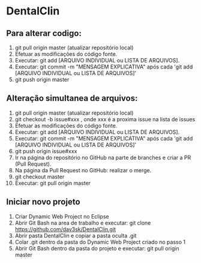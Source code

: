 # DentalClin

## Para alterar codigo:
 1. git pull origin master (atualizar repositório local)
 2. Efetuar as modificações do código fonte.
 3. Executar: git add [ARQUIVO INDIVIDUAL ou LISTA DE ARQUIVOS].
 4. Executar: git commit -m "MENSAGEM EXPLICATIVA" após cada 'git add [ARQUIVO INDIVIDUAL ou LISTA DE ARQUIVOS]'
 5. git push origin master
 
 
## Alteração simultanea de arquivos:
 1. git pull origin master (atualizar repositório local)
 2. git checkout -b issue#xxx , onde xxx é a proxima issue na lista de issues
 3. Efetuar as modificações do código fonte.
 4. Executar: git add [ARQUIVO INDIVIDUAL ou LISTA DE ARQUIVOS].
 5. Executar: git commit -m "MENSAGEM EXPLICATIVA" após cada 'git add [ARQUIVO INDIVIDUAL ou LISTA DE ARQUIVOS]'
 6. git push origin issue#xxx
 7. Ir na página do repositório no GitHub na parte de branches e criar a PR (Pull Request).
 8. Na página da Pull Request no GitHub: realizar o merge.
 9. git checkout master
 10. Executar: git pull origin master


## Iniciar novo projeto
 1. Criar Dynamic Web Project no Eclipse
 2. Abrir Git Bash na area de trabalho e executar: git clone https://github.com/dav3sk/DentalClin.git
 3. Abrir pasta DentalClin e copiar a pasta oculta .git
 4. Colar .git dentro da pasta do Dynamic Web Project criado no passo 1
 5. Abrir Git Bash dentro da pasta do projeto e executar: git pull origin master
